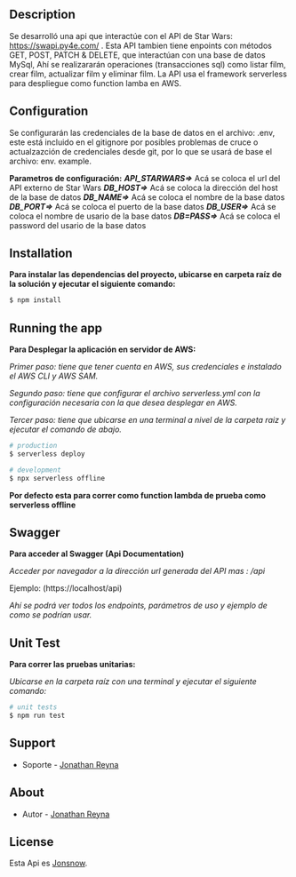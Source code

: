 ## Description

Se desarrolló una api que interactúe con el API de Star Wars: https://swapi.py4e.com/ .
Esta API tambien tiene enpoints con métodos GET, POST, PATCH & DELETE, que interactúan con una base de datos MySql,
Ahí se realizararán operaciones (transacciones sql) como listar film, crear film, actualizar film y eliminar film.
La API usa el framework serverless para despliegue como function lamba en AWS.

## Configuration

Se configurarán las credenciales de la base de datos en el archivo: .env, este está incluido en el gitignore por posibles problemas de
cruce o actualzazción de credenciales desde git, por lo que se usará de base el archivo: env. example.

**Parametros de configuración:**
***API_STARWARS=>*** Acá se coloca el url del API externo de Star Wars
***DB_HOST=>*** Acá se coloca la dirección del host de la base de datos
***DB_NAME=>*** Acá se coloca el nombre de la base datos
***DB_PORT=>*** Acá se coloca el puerto de la base datos
***DB_USER=>*** Acá se coloca el nombre de usario de la base datos
***DB=PASS=>*** Acá se coloca el password del usario de la base datos

## Installation

**Para instalar las dependencias del proyecto, ubicarse en carpeta raíz de la solución y ejecutar el siguiente comando:**
```bash
$ npm install
```

## Running the app

**Para Desplegar la aplicación en servidor de AWS:**

*Primer paso: tiene que tener cuenta en AWS, sus credenciales e instalado el AWS CLI y AWS SAM.*

*Segundo paso: tiene que configurar el archivo serverless.yml con la configuración necesaria con la que desea desplegar en AWS.*

*Tercer paso: tiene que ubicarse en una terminal a nivel de la carpeta raiz y ejecutar el comando de abajo.*

```bash
# production
$ serverless deploy

# development
$ npx serverless offline

```

**Por defecto esta para correr como function lambda de prueba como serverless offline**

## Swagger

**Para acceder al Swagger (Api Documentation)**

*Acceder por navegador a la dirección url generada del API mas : /api*

Ejemplo: (https://localhost/api)

*Ahí se podrá ver todos los endpoints, parámetros de uso y ejemplo de como se podrían usar.*
## Unit Test

**Para correr las pruebas unitarias:**

*Ubicarse en la carpeta raíz con una terminal y ejecutar el siguiente comando:*
```bash
# unit tests
$ npm run test
```

## Support

- Soporte - [Jonathan Reyna](jhonlpjr@gmail.com)

## About

- Autor - [Jonathan Reyna](https://github.com/jhonlpjr)

## License

Esta Api es [Jonsnow](LICENSE).
